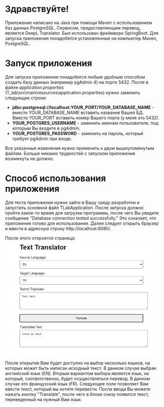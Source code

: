 # Здравствуйте!
Приложение написано на Java при помощи Maven с использованием баз данных PostgreSQL.
Сервисом, предоставляющим перевод, является DeepL Translator. Был использован фреймворк SpringBoot.
Для запуска приложения понадобятся установленные на компьютер Maven, PostgreSQL.
# Запуск приложения
Для запуска приложения понадобится любым удобным способом создать базу данных
(например pgAdmin 4) на порте 5432. После в файле _application.properties_ (T_lab\src\main\resources\application.properties)
нужно заменить следующие строки:
* **jdbc:postgresql://localhost:YOUR_PORT/YOUR_DATABASE_NAME** - вместо YOUR_DATABASE_NAME вставить название Вашей БД.
Вместо YOUR_PORT вставить номер Вашего порта (у меня это 5432).
* **YOUR_POSTGRES_USERNAME** - заменить именем пользователя, под которым Вы входите в pgAdmin.
* **YOUR_POSTGRES_PASSWORD** - заменить на пароль, который требует pgAdmin при входе.

Все указанные изменения нужно применить к двум вышеупомянутым файлам. Больше никаких трудностей с
запуском приложения возникнуть не должно.
# Способ использования приложения
Для теста приложения нужно зайти в Вашу среду разработки и запустить основной файл TLabApplication.
После запуска должно пройти какое-то время для загрузки программы, после чего Вы увидите сообщение "Database connection tested successfully." 
Это означает, что приложение готово для использования. Далее следует открыть браузер и ввести 
в адресную строку http://localhost:8080/. 

После этого откроется страница: ![img.png](img.png) 

После открытия Вам будет доступно на выбор несколько
языков, на которых может быть написан исходный текст. В данном случае выбран английский язык (EN). Вторым 
вариантом выбора является язык, на который, соответственно, будет осуществляться перевод. В данном случае
это французский язык (FR). Следующее поле позволяет Вам ввести текст, который вы хотите перевести. После 
ввода Вы можете нажать кнопку "Translate", после чего в блоке снизу появится текст, переведенный на нужный Вам язык.
